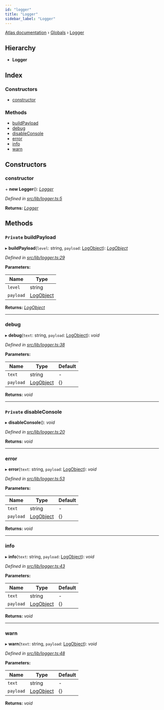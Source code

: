 ```yaml
---
id: "logger"
title: "Logger"
sidebar_label: "Logger"
---
```


[Atlas documentation](../index.md) › [Globals](../globals.md) › [Logger](logger.md)

## Hierarchy

* **Logger**

## Index

### Constructors

* [constructor](logger.md#constructor)

### Methods

* [buildPayload](logger.md#private-buildpayload)
* [debug](logger.md#debug)
* [disableConsole](logger.md#private-disableconsole)
* [error](logger.md#error)
* [info](logger.md#info)
* [warn](logger.md#warn)

## Constructors

###  constructor

\+ **new Logger**(): *[Logger](logger.md)*

*Defined in [src/lib/logger.ts:5](https://github.com/chronark/atlas/blob/2109f67/src/lib/logger.ts#L5)*

**Returns:** *[Logger](logger.md)*

## Methods

### `Private` buildPayload

▸ **buildPayload**(`level`: string, `payload`: [LogObject](../globals.md#logobject)): *[LogObject](../globals.md#logobject)*

*Defined in [src/lib/logger.ts:29](https://github.com/chronark/atlas/blob/2109f67/src/lib/logger.ts#L29)*

**Parameters:**

Name | Type |
------ | ------ |
`level` | string |
`payload` | [LogObject](../globals.md#logobject) |

**Returns:** *[LogObject](../globals.md#logobject)*

___

###  debug

▸ **debug**(`text`: string, `payload`: [LogObject](../globals.md#logobject)): *void*

*Defined in [src/lib/logger.ts:38](https://github.com/chronark/atlas/blob/2109f67/src/lib/logger.ts#L38)*

**Parameters:**

Name | Type | Default |
------ | ------ | ------ |
`text` | string | - |
`payload` | [LogObject](../globals.md#logobject) |  {} |

**Returns:** *void*

___

### `Private` disableConsole

▸ **disableConsole**(): *void*

*Defined in [src/lib/logger.ts:20](https://github.com/chronark/atlas/blob/2109f67/src/lib/logger.ts#L20)*

**Returns:** *void*

___

###  error

▸ **error**(`text`: string, `payload`: [LogObject](../globals.md#logobject)): *void*

*Defined in [src/lib/logger.ts:53](https://github.com/chronark/atlas/blob/2109f67/src/lib/logger.ts#L53)*

**Parameters:**

Name | Type | Default |
------ | ------ | ------ |
`text` | string | - |
`payload` | [LogObject](../globals.md#logobject) |  {} |

**Returns:** *void*

___

###  info

▸ **info**(`text`: string, `payload`: [LogObject](../globals.md#logobject)): *void*

*Defined in [src/lib/logger.ts:43](https://github.com/chronark/atlas/blob/2109f67/src/lib/logger.ts#L43)*

**Parameters:**

Name | Type | Default |
------ | ------ | ------ |
`text` | string | - |
`payload` | [LogObject](../globals.md#logobject) |  {} |

**Returns:** *void*

___

###  warn

▸ **warn**(`text`: string, `payload`: [LogObject](../globals.md#logobject)): *void*

*Defined in [src/lib/logger.ts:48](https://github.com/chronark/atlas/blob/2109f67/src/lib/logger.ts#L48)*

**Parameters:**

Name | Type | Default |
------ | ------ | ------ |
`text` | string | - |
`payload` | [LogObject](../globals.md#logobject) |  {} |

**Returns:** *void*
